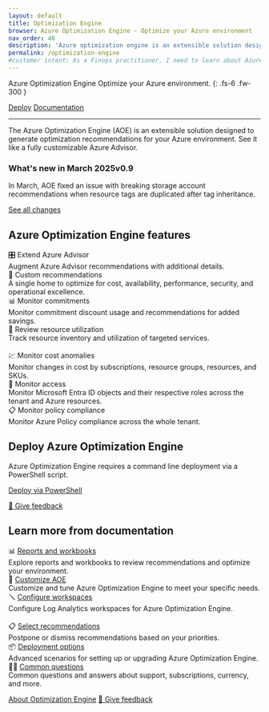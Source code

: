 ```yaml
---
layout: default
title: Optimization Engine
browser: Azure Optimization Engine - Optimize your Azure environment
nav_order: 40
description: 'Azure optimization engine is an extensible solution designed to generate optimization recommendations for your Azure environment.'
permalink: /optimization-engine
#customer intent: As a Finops practitioner, I need to learn about Azure Optimization Engine
---
```


<span class="fs-9 d-block mb-4">Azure Optimization Engine</span>
Optimize your Azure environment.
{: .fs-6 .fw-300 }

<a class="btn btn-primary fs-5 mb-4 mb-md-0 mr-4" href="#deploy">Deploy</a>
<a class="btn fs-5 mb-4 mb-md-0 mr-4" target="_blank" href="https://learn.microsoft.com/cloud-computing/finops/toolkit/optimization-engine/overview">Documentation</a>

---

The Azure Optimization Engine (AOE) is an extensible solution designed to generate optimization recommendations for your Azure environment. See it like a fully customizable Azure Advisor.

<div id="whats-new" class="ftk-new">
    <h3>What's new in March 2025<span class="ftk-version">v0.9</span></h3>
    <p>
        In March, AOE fixed an issue with breaking storage account recommendations when resource tags are duplicated after tag inheritance.
    </p>
    <p class="mt-2 mb-0 ftk-externallink"><a target="_blank" href="https://learn.microsoft.com/cloud-computing/finops/toolkit/changelog">See all changes</a></p>
</div>
<a name="features"></a>

## Azure Optimization Engine features

<div class="ftk-gallery">
    <div class="ftk-tile">
        <div>🎛️ Extend Azure Advisor</div>
        <div>Augment Azure Advisor recommendations with additional details.</div>
    </div>
    <div class="ftk-tile">
        <div>🧩 Custom recommendations</div>
        <div>A single home to optimize for cost, availability, performance, security, and operational excellence.</div>
    </div>
    <div class="ftk-tile">
        <div>📊 Monitor commitments</div>
        <div>Monitor commitment discount usage and recommendations for added savings.</div>
    </div>
    <div class="ftk-tile">
        <div>📃 Review resource utilization</div>
        <div>Track resource inventory and utilization of targeted services.<br>&nbsp;</div>
    </div>
    <div class="ftk-tile">
        <div>💹 Monitor cost anomalies</div>
        <div>Monitor changes in cost by subscriptions, resource groups, resources, and SKUs.</div>
    </div>
    <div class="ftk-tile">
        <div>🔐 Monitor access</div>
        <div>Monitor Microsoft Entra ID objects and their respective roles across the tenant and Azure resources.</div>
    </div>
    <div class="ftk-tile">
        <div>📋 Monitor policy compliance</div>
        <div>Monitor Azure Policy compliance across the whole tenant.</div>
    </div>
</div>
<a name="deploy"></a>

## Deploy Azure Optimization Engine

Azure Optimization Engine requires a command line deployment via a PowerShell script.

<a class="btn btn-primary mb-4 mb-md-0 mr-4" target="_blank" href="https://learn.microsoft.com/cloud-computing/finops/toolkit/optimization-engine/overview#deploy-the-aoe">Deploy via PowerShell</a>

<a target="_blank" href="https://portal.azure.com/#view/HubsExtension/InProductFeedbackBlade/extensionName/FinOpsToolkit/cesQuestion/How%20easy%20or%20hard%20is%20it%20to%20use%20Azure%20Optimization%20Engine%3F/cvaQuestion/How%20valuable%20are%20Azure%20Optimization%20Engine%3F/surveyId/FTK{% include ftkver.txt %}/bladeName/AOE/featureName/Marketing.Deploy">💜 Give feedback</a>
<a name="docs"></a>

## Learn more from documentation

<div class="ftk-gallery">
    <div class="ftk-tile">
        <div>📊 <a target="_blank" href="https://learn.microsoft.com/cloud-computing/finops/toolkit/optimization-engine/reports">Reports and workbooks</a></div>
        <div>Explore reports and workbooks to review recommendations and optimize your environment.</div>
    </div>
    <div class="ftk-tile">
        <div>📝 <a target="_blank" href="https://learn.microsoft.com/cloud-computing/finops/toolkit/optimization-engine/customize">Customize AOE</a></div>
        <div>Customize and tune Azure Optimization Engine to meet your specific needs.</div>
    </div>
    <div class="ftk-tile">
        <div>🪛 <a target="_blank" href="https://learn.microsoft.com/cloud-computing/finops/toolkit/optimization-engine/configure-workspaces">Configure workspaces</a></div>
        <div>Configure Log Analytics workspaces for Azure Optimization Engine.<br>&nbsp;</div>
    </div>
    <div class="ftk-tile">
        <div>📋 <a target="_blank" href="https://learn.microsoft.com/cloud-computing/finops/toolkit/optimization-engine/suppress-recommendations">Select recommendations</a></div>
        <div>Postpone or dismiss recommendations based on your priorities.</div>
    </div>
    <div class="ftk-tile">
        <div>📦 <a target="_blank" href="https://learn.microsoft.com/cloud-computing/finops/toolkit/optimization-engine/setup-options">Deployment options</a></div>
        <div>Advanced scenarios for setting up or upgrading Azure Optimization Engine.</div>
    </div>
    <div class="ftk-tile">
        <div>🙋‍♀️ <a target="_blank" href="https://learn.microsoft.com/cloud-computing/finops/toolkit/optimization-engine/faq">Common questions</a></div>
        <div>Common questions and answers about support, subscriptions, currency, and more.</div>
    </div>
</div>

<a class="btn mt-2 mb-4 mb-md-0 mr-4" target="_blank" href="https://learn.microsoft.com/cloud-computing/finops/toolkit/optimization-engine/overview">About Optimization Engine</a>
<a class="btn mb-4 mb-md-0 mr-4" target="_blank" href="https://portal.azure.com/#view/HubsExtension/InProductFeedbackBlade/extensionName/FinOpsToolkit/cesQuestion/How%20easy%20or%20hard%20is%20it%20to%20use%20Azure%20Optimization%20Engine%3F/cvaQuestion/How%20valuable%20are%20Azure%20Optimization%20Engine%3F/surveyId/FTK{% include ftkver.txt %}/bladeName/AOE/featureName/Marketing.Docs">💜 Give feedback</a>

<br>
